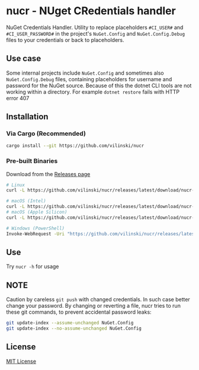 # nucr - NUget CRedentials handler

NuGet Credentials Handler.
Utility to replace placeholders `#CI_USER#` and `#CI_USER_PASSWORD#` in the project's `NuGet.Config` and `NuGet.Config.Debug` files to your credentials or back to placeholders.

## Use case

Some internal projects include `NuGet.Config` and sometimes also `NuGet.Config.Debug` files, containing placeholders for username and password for the NuGet source. Because of this the dotnet CLI tools are not working within a directory. For example `dotnet restore` fails with HTTP error 407

## Installation

### Via Cargo (Recommended)

```bash
cargo install --git https://github.com/vilinski/nucr
```

### Pre-built Binaries

Download from the [Releases page](https://github.com/vilinski/nucr/releases)

```sh
# Linux
curl -L https://github.com/vilinski/nucr/releases/latest/download/nucr-x86_64-unknown-linux-gnu -o nucr

# macOS (Intel)
curl -L https://github.com/vilinski/nucr/releases/latest/download/nucr-x86_64-apple-darwin -o nucr
# macOS (Apple Silicon)
curl -L https://github.com/vilinski/nucr/releases/latest/download/nucr-aarch64-apple-darwin -o nucr

# Windows (PowerShell)
Invoke-WebRequest -Uri "https://github.com/vilinski/nucr/releases/latest/download/nucr-x86_64-pc-windows-msvc.exe" -OutFile "nucr.exe"
```

## Use

Try `nucr -h` for usage

## NOTE

Caution by careless `git push` with changed credentials. In such case better change your password.
By changing or reverting a file, nucr tries to run these git commands, to prevent accidental password leaks:

```sh
git update-index --assume-unchanged NuGet.Config
git update-index --no-assume-unchanged NuGet.Config
```

## License

[MIT License](https://opensource.org/licenses/MIT)